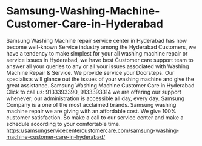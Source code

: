 # Samsung-Washing-Machine-Customer-Care-in-Hyderabad
  Samsung  Washing Machine repair service center in Hyderabad has now become well-known Service industry among the Hyderabad Customers, we have a tendency to make simplest for your all washing machine repair or service issues in Hyderabad, we have best Customer care support team to answer all your queries to any or all your issues associated with Washing Machine Repair &amp; Service. We provide service your Doorsteps.  Our specialists will glance out the issues of your washing machine and give the great assistance. Samsung Washing Machine Customer Care in Hyderabad Click to call us: 9133393390, 9133393314 we are offering our support whenever; our administration is accessible all day, every day. Samsung Company is a one of the most acclaimed brands. Samsung washing machine repair we are giving with an affordable cost. We give 100% customer satisfaction. So make a call to our service center and make a schedule according to your comfortable time. https://samsungservicecentercustomercare.com/samsung-washing-machine-customer-care-in-hyderabad/

